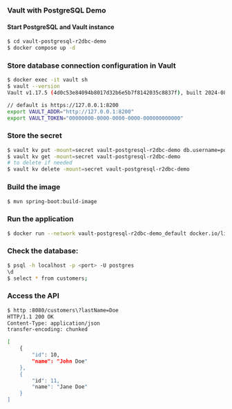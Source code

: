 ### Vault with PostgreSQL Demo

#### Start PostgreSQL and Vault instance

```bash
$ cd vault-postgresql-r2dbc-demo
$ docker compose up -d
```

### Store database connection configuration in Vault

```bash
$ docker exec -it vault sh
$ vault --version
Vault v1.17.5 (4d0c53e84094b8017d32b6e5b7f8142035c8837f), built 2024-08-30T15:54:57Z
```

```bash
// default is https://127.0.0.1:8200
export VAULT_ADDR="http://127.0.0.1:8200"
export VAULT_TOKEN="00000000-0000-0000-0000-000000000000"
```

### Store the secret

```bash
$ vault kv put -mount=secret vault-postgresql-r2dbc-demo db.username=postgres db.password=secret db.url=r2dbc:postgresql://db:5432/postgres
$ vault kv get -mount=secret vault-postgresql-r2dbc-demo
# to delete if needed
$ vault kv delete -mount=secret vault-postgresql-r2dbc-demo 
```

### Build the image

```bash
$ mvn spring-boot:build-image
```

### Run the application

```bash
$ docker run --network vault-postgresql-r2dbc-demo_default docker.io/library/vault-postgresql-r2dbc-demo:0.0.1-SNAPSHOT
```

### Check the database:

```bash
$ psql -h localhost -p <port> -U postgres
\d
$ select * from customers;
```

### Access the API

```bash
$ http :8080/customers\?lastName=Doe
HTTP/1.1 200 OK
Content-Type: application/json
transfer-encoding: chunked

[
    {
        "id": 10,
        "name": "John Doe"
    },
    {
        "id": 11,
        "name": "Jane Doe"
    }
]
```